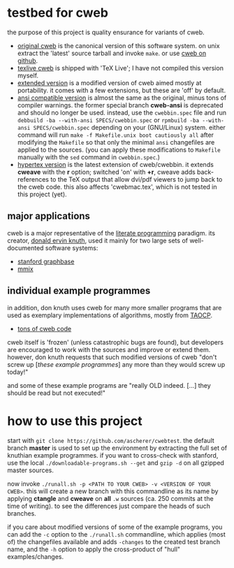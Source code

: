 # testbed for cweb

the purpose of this project is quality ensurance for variants of cweb.

* [original cweb](http://www-cs-faculty.stanford.edu/~uno/cweb.html) is the
  canonical version of this software system. on unix extract the 'latest'
  source tarball and invoke `make`. or use [cweb on
  github](https://github.com/ascherer/cweb).
* [texlive cweb](https://tug.org/svn/texlive/trunk/Build/source/texk/web2c/cwebdir/)
  is shipped with 'TeX Live'; I have not compiled this version myself.
* [extended version](https://github.com/ascherer/cwebbin) is a modified
  version of cweb aimed mostly at portability. it comes with a few extensions,
  but these are 'off' by default.
* [ansi compatible version](https://github.com/ascherer/cwebbin)
  is almost the same as the original, minus tons of compiler warnings.
  the former special branch **cweb-ansi** is deprecated and should no longer
  be used. instead, use the `cwebbin.spec` file and run
  `debbuild -ba --with-ansi SPECS/cwebbin.spec` or
  `rpmbuild -ba --with-ansi SPECS/cwebbin.spec` depending on your (GNU/Linux)
  system. either command will run `make -f Makefile.unix boot cautiously all`
  after modifying the `Makefile` so that only the minimal `ansi` changefiles
  are applied to the sources. (you can apply these modifications to `Makefile`
  manually with the `sed` command in `cwebbin.spec`.)
* [hypertex version](https://github.com/ascherer/cwebbin/tree/hyper-sync-tex)
  is the latest extension of cweb/cwebbin. it extends **cweave** with the
  **r** option; switched 'on' with **+r**, cweave adds back-references to the
  TeX output that allow dvi/pdf viewers to jump back to the cweb code. this
  also affects 'cwebmac.tex', which is not tested in this project (yet).

## major applications

cweb is a major representative of the [literate
programming](http://www-cs-faculty.stanford.edu/~uno/lp.html) paradigm. its
creator, [donald ervin
knuth](http://www-cs-faculty.stanford.edu/~uno/index.html), used it mainly for
two large sets of well-documented software systems:

* [stanford graphbase](http://www-cs-staff.stanford.edu/~knuth/sgb.html)
* [mmix](http://www-cs-faculty.stanford.edu/~knuth/mmix.html)

## individual example programmes

in addition, don knuth uses cweb for many more smaller programs that are
used as exemplary implementations of algorithms, mostly from
[TAOCP](http://www-cs-faculty.stanford.edu/%7Euno/taocp.html).

* [tons of cweb code](http://www-cs-faculty.stanford.edu/~uno/programs.html)

cweb itself is 'frozen' (unless catastrophic bugs are found), but developers
are encouraged to work with the sources and improve or extend them. however,
don knuth requests that such modified versions of cweb "don't screw up
[_these example programmes_] any more than they would screw up today!"

and some of these example programs are "really OLD indeed. [...] they should be read but not
executed!"

# how to use this project

start with `git clone https://github.com/ascherer/cwebtest`. the
default branch **master** is used to set up the environment by extracting the
full set of knuthian example programmes. if you want to cross-check with
stanford, use the local `./downloadable-programs.sh --get` and `gzip -d` on
all gzipped master sources.

now invoke `./runall.sh -p <PATH TO YOUR CWEB> -v <VERSION OF YOUR CWEB>`.
this will create a new branch with this commandline as its name
by applying **ctangle** and **cweave** on **all** `.w` sources
(ca. 250 commits at the time of writing). to see the
differences just compare the heads of such branches.

if you care about modified versions of some of the example programs, you can
add the `-c` option to the `./runall.sh` commandline, which applies (most of)
the changefiles available and adds `-changes` to the created test branch name,
and the `-h` option to apply the cross-product of "hull" examples/changes.

